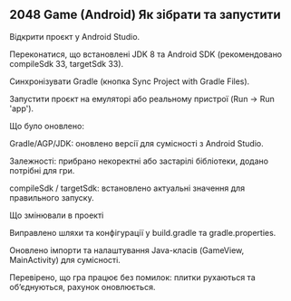2048 Game (Android)
Як зібрати та запустити
-------------------------
Відкрити проєкт у Android Studio.

Переконатися, що встановлені JDK 8 та Android SDK (рекомендовано compileSdk 33, targetSdk 33).

Синхронізувати Gradle (кнопка Sync Project with Gradle Files).

Запустити проєкт на емуляторі або реальному пристрої (Run → Run 'app').

Що було оновлено:

Gradle/AGP/JDK: оновлено версії для сумісності з Android Studio.

Залежності: прибрано некоректні або застарілі бібліотеки, додано потрібні для гри.

compileSdk / targetSdk: встановлено актуальні значення для правильного запуску.

Що змінювали в проекті

Виправлено шляхи та конфігурації у build.gradle та gradle.properties.

Оновлено імпорти та налаштування Java-класів (GameView, MainActivity) для сумісності.

Перевірено, що гра працює без помилок: плитки рухаються та об’єднуються, рахунок оновлюється.
